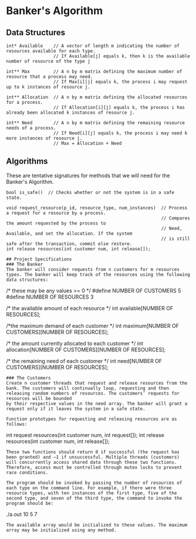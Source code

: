 # Banker's Algorithm

## Data Structures
```
int* Available    // A vector of length m indicating the number of resources available for each type.
                  // If Available[j] equals k, then k is the available number of resource of the type j
                
int** Max         // A n by m matrix defining the maximum number of resource that a process may need.
                  // If Max[i][j] equals k, the process i may request up to k instances of resource j.
                
int** Allocation  // A n by m matrix defining the allocated resources for a process.
                  // If Allocation[i][j] equals k, the process i has already been allocated k instances of resource j.
                  
int** Need        // A n by m matrix defining the remaining resource needs of a process.
                  // If Need[i][j] equals k, the process i may need k more instances of resource j.
                  // Max = Allocation + Need
```

## Algorithms
These are tentative signatures for methods that we will need for the Banker's Algorithm.
```
bool is_safe()  // Checks whether or not the system is in a safe state.

void request_resource(p_id, resource_type, num_instances)  // Process a request for a resource by a process.
                                                           // Compares the amount requested by the process to
                                                           // Need, Available, and set the allocation. If the system
                                                           // is still safe after the transaction, commit else restore.
int release resources(int customer num, int release[]);

## Project Specifications
### The Banker
The banker will consider requests from n customers for m resources types. The banker will keep track of the resources using the following data structures:
```
/* these may be any values >= 0 */
#define NUMBER OF CUSTOMERS 5
#define NUMBER OF RESOURCES 3

/* the available amount of each resource */
int available[NUMBER OF RESOURCES];

/*the maximum demand of each customer */
int maximum[NUMBER OF CUSTOMERS][NUMBER OF RESOURCES];

/* the amount currently allocated to each customer */
int allocation[NUMBER OF CUSTOMERS][NUMBER OF RESOURCES];

/* the remaining need of each customer */
int need[NUMBER OF CUSTOMERS][NUMBER OF RESOURCES];
```
### The Customers
Create n customer threads that request and release resources from the bank. The customers will continually loop, requesting and then releasing random numbers of resources. The customers’ requests for resources will be bounded
by their respective values in the need array. The banker will grant a request only if it leaves the system in a safe state.

Function prototypes for requesting and releasing resources are as follows:
```
int request resources(int customer num, int request[]);
int release resources(int customer num, int release[]);
```
These two functions should return 0 if successful (the request has been granted) and –1 if unsuccessful. Multiple threads (customers) will concurrently access shared data through these two functions. Therefore, access must be controlled through mutex locks to prevent race conditions.

The program should be invoked by passing the number of resources of each type on the command line. For example, if there were three resource types, with ten instances of the first type, five of the second type, and seven of the third type, the command to invoke the program should be:
```
./a.out 10 5 7
```
The available array would be initialized to these values. The maximum array may be initialized using any method.
